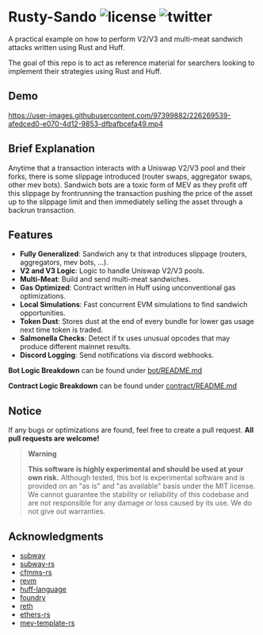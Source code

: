 # Rusty-Sando ![license](https://img.shields.io/badge/License-MIT-green.svg?label=license) ![twitter](https://img.shields.io/twitter/follow/0xMouseless?style=social)
A practical example on how to perform V2/V3 and multi-meat sandwich attacks written using Rust and Huff.

The goal of this repo is to act as reference material for searchers looking to implement their strategies using Rust and Huff. 

## Demo
https://user-images.githubusercontent.com/97399882/226269539-afedced0-e070-4d12-9853-dfbafbcefa49.mp4

## Brief Explanation
Anytime that a transaction interacts with a Uniswap V2/V3 pool and their forks, there is some slippage introduced (router swaps, aggregator swaps, other mev bots). Sandwich bots are a toxic form of MEV as they profit off this slippage by frontrunning the transaction pushing the price of the asset up to the slippage limit and then immediately selling the asset through a backrun transaction.

## Features
- **Fully Generalized**: Sandwich any tx that introduces slippage (routers, aggregators, mev bots, ...).
- **V2 and V3 Logic**: Logic to handle Uniswap V2/V3 pools.
- **Multi-Meat**: Build and send multi-meat sandwiches.
- **Gas Optimized**: Contract written in Huff using unconventional gas optimizations.
- **Local Simulations**: Fast concurrent EVM simulations to find sandwich opportunities. 
- **Token Dust**: Stores dust at the end of every bundle for lower gas usage next time token is traded. 
- **Salmonella Checks**: Detect if tx uses unusual opcodes that may produce different mainnet results.
- **Discord Logging**: Send notifications via discord webhooks.

**Bot Logic Breakdown** can be found under [bot/README.md](https://github.com/sipovalovdmitro/rusty-sando/tree/main/bot)

**Contract Logic Breakdown** can be found under [contract/README.md](https://github.com/sipovalovdmitro/rusty-sando/tree/main/contract)

## Notice
If any bugs or optimizations are found, feel free to create a pull request. **All pull requests are welcome!** 

> **Warning**
>
> **This software is highly experimental and should be used at your own risk.** Although tested, this bot is experimental software and is provided on an "as is" and "as available" basis under the MIT license. We cannot guarantee the stability or reliability of this codebase and are not responsible for any damage or loss caused by its use. We do not give out warranties. 

## Acknowledgments
- [subway](https://github.com/libevm/subway)
- [subway-rs](https://github.com/refcell/subway-rs)
- [cfmms-rs](https://github.com/0xKitsune/cfmms-rs)
- [revm](https://github.com/bluealloy/revm)
- [huff-language](https://github.com/huff-language/huff-rs)
- [foundry](https://github.com/foundry-rs/foundry)
- [reth](https://github.com/paradigmxyz/reth)
- [ethers-rs](https://github.com/gakonst/ethers-rs)
- [mev-template-rs](https://github.com/degatchi/mev-template-rs)
